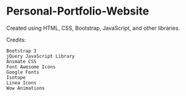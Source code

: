 # Personal-Portfolio-Website
Created using HTML, CSS, Bootstrap, JavaScript, and other libraries.

Credits:

    Bootstrap 3
    jQuery JavaScript Library
    Animate CSS
    Font Awesome Icons
    Google Fonts
    Isotope
    Linea Icons
    Wow Animations
